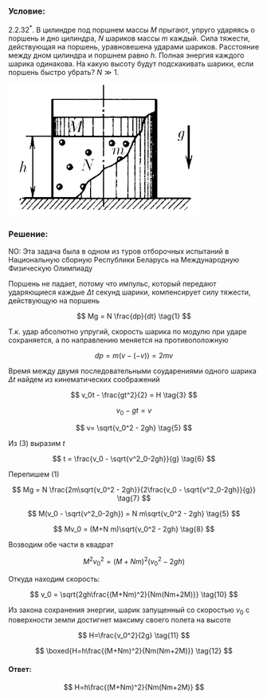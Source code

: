 ###  Условие:

$2.2.32^*.$ В цилиндре под поршнем массы $M$ прыгают, упруго ударяясь о поршень и дно цилиндра, $N$ шариков массы $m$ каждый. Сила тяжести, действующая на поршень, уравновешена ударами шариков. Расстояние между дном цилиндра и поршнем равно $h$. Полная энергия каждого шарика одинакова. На какую высоту будут подскакивать шарики, если поршень быстро убрать? $N \gg 1$.

![ К задаче 2.2.32 |386x266, 39%](../../img/2.2.32/statement.png)

###  Решение:

NO: Эта задача была в одном из туров отборочных испытаний в Национальную сборную Республики Беларусь на Международную Физическую Олимпиаду

Поршень не падает, потому что импульс, который передают ударяющиеся каждые $\Delta t$ секунд шарики, компенсирует силу тяжести, действующую на поршень

$$
Mg = N \frac{dp}{dt} \tag{1}
$$

Т.к. удар абсолютно упругий, скорость шарика по модулю при ударе сохраняется, а по направлению меняется на противоположную

$$
dp = m(v - (-v)) = 2mv \tag{2}
$$

Время между двумя последовательными соударениями одного шарика $\Delta t$ найдем из кинематических соображений

$$
v_0t - \frac{gt^2}{2} = H \tag{3}
$$

$$
v_0 - gt = v \tag{4}
$$

$$
v= \sqrt{v_0^2 - 2gh} \tag{5}
$$

Из $\text{(3)}$ выразим $t$

$$
t = \frac{v_0 - \sqrt{v^2_0-2gh}}{g} \tag{6}
$$

Перепишем $\text{(1)}$

$$
Mg = N \frac{2m\sqrt{v_0^2 - 2gh}}{2\frac{v_0 - \sqrt{v^2_0-2gh}}{g}} \tag{7}
$$

$$
M(v_0 - \sqrt{v^2_0-2gh}) = N m\sqrt{v_0^2 - 2gh} \tag{5}
$$

$$
Mv_0 = (M+N m)\sqrt{v_0^2 - 2gh} \tag{8}
$$

Возводим обе части в квадрат

$$
M^2v_0^2 = (M+N m)^2(v_0^2 - 2gh) \tag{9}
$$

Откуда находим скорость:

$$
v_0 = \sqrt{2gh\frac{(M+Nm)^2}{Nm(Nm+2M)}} \tag{10}
$$

Из закона сохранения энергии, шарик запущенный со скоростью $v_0$ с поверхности земли достигнет максиму своего полета на высоте

$$
H=\frac{v_0^2}{2g} \tag{11}
$$

$$
\boxed{H=h\frac{(M+Nm)^2}{Nm(Nm+2M)}} \tag{12}
$$

####  Ответ:

$$
H=h\frac{(M+Nm)^2}{Nm(Nm+2M)}
$$
